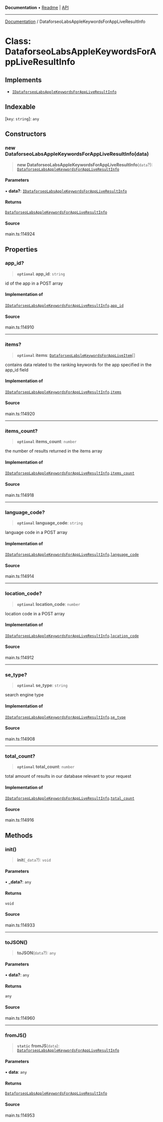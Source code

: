 **Documentation** • [Readme](../README.md) \| [API](../globals.md)

***

[Documentation](../README.md) / DataforseoLabsAppleKeywordsForAppLiveResultInfo

# Class: DataforseoLabsAppleKeywordsForAppLiveResultInfo

## Implements

- [`IDataforseoLabsAppleKeywordsForAppLiveResultInfo`](../interfaces/IDataforseoLabsAppleKeywordsForAppLiveResultInfo.md)

## Indexable

 \[`key`: `string`\]: `any`

## Constructors

### new DataforseoLabsAppleKeywordsForAppLiveResultInfo(data)

> **new DataforseoLabsAppleKeywordsForAppLiveResultInfo**(`data`?): [`DataforseoLabsAppleKeywordsForAppLiveResultInfo`](DataforseoLabsAppleKeywordsForAppLiveResultInfo.md)

#### Parameters

• **data?**: [`IDataforseoLabsAppleKeywordsForAppLiveResultInfo`](../interfaces/IDataforseoLabsAppleKeywordsForAppLiveResultInfo.md)

#### Returns

[`DataforseoLabsAppleKeywordsForAppLiveResultInfo`](DataforseoLabsAppleKeywordsForAppLiveResultInfo.md)

#### Source

main.ts:114924

## Properties

### app\_id?

> **`optional`** **app\_id**: `string`

id of the app in a POST array

#### Implementation of

[`IDataforseoLabsAppleKeywordsForAppLiveResultInfo`](../interfaces/IDataforseoLabsAppleKeywordsForAppLiveResultInfo.md).[`app_id`](../interfaces/IDataforseoLabsAppleKeywordsForAppLiveResultInfo.md#app_id)

#### Source

main.ts:114910

***

### items?

> **`optional`** **items**: [`DataforseoLabsleKeywordsForAppLiveItem`](DataforseoLabsleKeywordsForAppLiveItem.md)[]

contains data related to the ranking keywords for the app specified in the app_id field

#### Implementation of

[`IDataforseoLabsAppleKeywordsForAppLiveResultInfo`](../interfaces/IDataforseoLabsAppleKeywordsForAppLiveResultInfo.md).[`items`](../interfaces/IDataforseoLabsAppleKeywordsForAppLiveResultInfo.md#items)

#### Source

main.ts:114920

***

### items\_count?

> **`optional`** **items\_count**: `number`

the number of results returned in the items array

#### Implementation of

[`IDataforseoLabsAppleKeywordsForAppLiveResultInfo`](../interfaces/IDataforseoLabsAppleKeywordsForAppLiveResultInfo.md).[`items_count`](../interfaces/IDataforseoLabsAppleKeywordsForAppLiveResultInfo.md#items_count)

#### Source

main.ts:114918

***

### language\_code?

> **`optional`** **language\_code**: `string`

language code in a POST array

#### Implementation of

[`IDataforseoLabsAppleKeywordsForAppLiveResultInfo`](../interfaces/IDataforseoLabsAppleKeywordsForAppLiveResultInfo.md).[`language_code`](../interfaces/IDataforseoLabsAppleKeywordsForAppLiveResultInfo.md#language_code)

#### Source

main.ts:114914

***

### location\_code?

> **`optional`** **location\_code**: `number`

location code in a POST array

#### Implementation of

[`IDataforseoLabsAppleKeywordsForAppLiveResultInfo`](../interfaces/IDataforseoLabsAppleKeywordsForAppLiveResultInfo.md).[`location_code`](../interfaces/IDataforseoLabsAppleKeywordsForAppLiveResultInfo.md#location_code)

#### Source

main.ts:114912

***

### se\_type?

> **`optional`** **se\_type**: `string`

search engine type

#### Implementation of

[`IDataforseoLabsAppleKeywordsForAppLiveResultInfo`](../interfaces/IDataforseoLabsAppleKeywordsForAppLiveResultInfo.md).[`se_type`](../interfaces/IDataforseoLabsAppleKeywordsForAppLiveResultInfo.md#se_type)

#### Source

main.ts:114908

***

### total\_count?

> **`optional`** **total\_count**: `number`

total amount of results in our database relevant to your request

#### Implementation of

[`IDataforseoLabsAppleKeywordsForAppLiveResultInfo`](../interfaces/IDataforseoLabsAppleKeywordsForAppLiveResultInfo.md).[`total_count`](../interfaces/IDataforseoLabsAppleKeywordsForAppLiveResultInfo.md#total_count)

#### Source

main.ts:114916

## Methods

### init()

> **init**(`_data`?): `void`

#### Parameters

• **\_data?**: `any`

#### Returns

`void`

#### Source

main.ts:114933

***

### toJSON()

> **toJSON**(`data`?): `any`

#### Parameters

• **data?**: `any`

#### Returns

`any`

#### Source

main.ts:114960

***

### fromJS()

> **`static`** **fromJS**(`data`): [`DataforseoLabsAppleKeywordsForAppLiveResultInfo`](DataforseoLabsAppleKeywordsForAppLiveResultInfo.md)

#### Parameters

• **data**: `any`

#### Returns

[`DataforseoLabsAppleKeywordsForAppLiveResultInfo`](DataforseoLabsAppleKeywordsForAppLiveResultInfo.md)

#### Source

main.ts:114953
